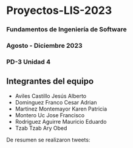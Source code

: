 # Proyectos-LIS-2023

### Fundamentos de Ingeniería de Software
### Agosto - Diciembre 2023
### PD-3 Unidad 4

## Integrantes del equipo
- Aviles Castillo Jesús Alberto
- Dominguez Franco Cesar Adrian
- Martinez Montemayor Karen Patricia
- Montero Uc Jose Francisco
- Rodriguez Aguirre Mauricio Eduardo
- Tzab Tzab Ary Obed

De resumen se realizaron tweets:
